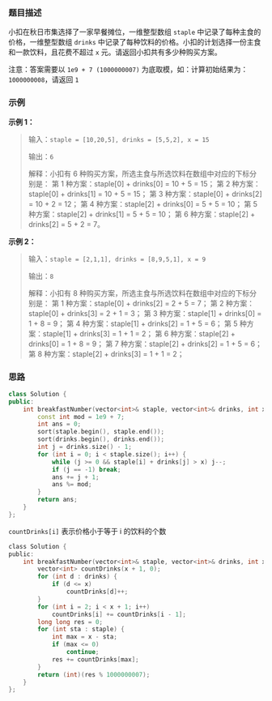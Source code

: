 ### 题目描述

小扣在秋日市集选择了一家早餐摊位，一维整型数组 `staple` 中记录了每种主食的价格，一维整型数组 `drinks` 中记录了每种饮料的价格。小扣的计划选择一份主食和一款饮料，且花费不超过 `x` 元。请返回小扣共有多少种购买方案。

注意：答案需要以 `1e9 + 7 (1000000007)` 为底取模，如：计算初始结果为：`1000000008`，请返回 `1`

### 示例

**示例 1：**

> 输入：`staple = [10,20,5], drinks = [5,5,2], x = 15`
>
> 输出：`6`
>
> 解释：小扣有 6 种购买方案，所选主食与所选饮料在数组中对应的下标分别是：
>  第 1 种方案：staple[0] + drinks[0] = 10 + 5 = 15；
>  第 2 种方案：staple[0] + drinks[1] = 10 + 5 = 15；
>  第 3 种方案：staple[0] + drinks[2] = 10 + 2 = 12；
>  第 4 种方案：staple[2] + drinks[0] = 5 + 5 = 10；
>  第 5 种方案：staple[2] + drinks[1] = 5 + 5 = 10；
>  第 6 种方案：staple[2] + drinks[2] = 5 + 2 = 7。

**示例 2：**

> 输入：`staple = [2,1,1], drinks = [8,9,5,1], x = 9`
>
> 输出：`8`
>
> 解释：小扣有 8 种购买方案，所选主食与所选饮料在数组中对应的下标分别是：
>  第 1 种方案：staple[0] + drinks[2] = 2 + 5 = 7；
>  第 2 种方案：staple[0] + drinks[3] = 2 + 1 = 3；
>  第 3 种方案：staple[1] + drinks[0] = 1 + 8 = 9；
>  第 4 种方案：staple[1] + drinks[2] = 1 + 5 = 6；
>  第 5 种方案：staple[1] + drinks[3] = 1 + 1 = 2；
>  第 6 种方案：staple[2] + drinks[0] = 1 + 8 = 9；
>  第 7 种方案：staple[2] + drinks[2] = 1 + 5 = 6；
>  第 8 种方案：staple[2] + drinks[3] = 1 + 1 = 2；

### 思路



```C++
class Solution {
public:
    int breakfastNumber(vector<int>& staple, vector<int>& drinks, int x) {
        const int mod = 1e9 + 7;
        int ans = 0;
        sort(staple.begin(), staple.end());
        sort(drinks.begin(), drinks.end());
        int j = drinks.size() - 1;
        for (int i = 0; i < staple.size(); i++) {
            while (j >= 0 && staple[i] + drinks[j] > x) j--;
            if (j == -1) break;
            ans += j + 1;
            ans %= mod;
        }
        return ans;
    }
};
```

`countDrinks[i]` 表示价格小于等于 i 的饮料的个数

```C
class Solution {
public:
    int breakfastNumber(vector<int>& staple, vector<int>& drinks, int x) {
        vector<int> countDrinks(x + 1, 0);
        for (int d : drinks) {
            if (d <= x)
                countDrinks[d]++;
        }
        for (int i = 2; i < x + 1; i++)
            countDrinks[i] += countDrinks[i - 1];
        long long res = 0;
        for (int sta : staple) {
            int max = x - sta;
            if (max <= 0)
                continue;
            res += countDrinks[max];
        }
        return (int)(res % 1000000007);
    }
};
```

